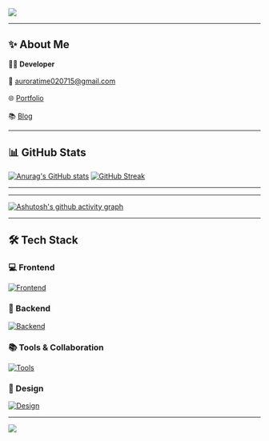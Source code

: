 <link href="https://cdn.jsdelivr.net/gh/orioncactus/pretendard@v1.3.8/dist/web/static/pretendard.css" rel="stylesheet">

<div style="font-family: 'Pretendard', -apple-system, BlinkMacSystemFont, 'Segoe UI', Roboto, sans-serif;">

<img src="https://capsule-render.vercel.app/api?type=waving&color=gradient&height=250&section=header&text=Hi%20There!%20👋%20I'm%20Dongsu%20Sin&fontSize=40&fontAlign=50&fontAlignY=40" /> 

---

## ✨ About Me  

👨‍💻 **Developer** <br>  
📧 [auroratime020715@gmail.com](mailto:auroratime020715@gmail.com) <br>  
🌐 [Portfolio]() <br>  
📚 [Blog](https://blog.naver.com/auroratime020715)  

---

## 📊 GitHub Stats  

  [![Anurag's GitHub stats](https://github-readme-stats.vercel.app/api?username=Dongsusin)](https://github.com/Dongsusin/github-readme-stats)
  [![GitHub Streak](https://streak-stats.demolab.com/?user=Dongsusin&theme=dark)](https://git.io/streak-stats)

---
---


  [![Ashutosh's github activity graph](https://github-readme-activity-graph.vercel.app/graph?username=Dongsusin&theme=dracula)](https://github.com/Dongsusin/github-readme-activity-graph)

---

## 🛠️ Tech Stack  

### 💻 Frontend  
[![Frontend](https://skillicons.dev/icons?i=html,css,js,react,ts,nextjs,threejs)](https://skillicons.dev)

### 🔧 Backend  
[![Backend](https://skillicons.dev/icons?i=nodejs,firebase)](https://skillicons.dev)

### 📚 Tools & Collaboration  
[![Tools](https://skillicons.dev/icons?i=git,github,notion,vscode,vite,netlify)](https://skillicons.dev)

### 🎨 Design  
[![Design](https://skillicons.dev/icons?i=figma)](https://skillicons.dev)

---

<img src="https://capsule-render.vercel.app/api?type=waving&color=gradient&height=150&section=footer" />  

</div>
